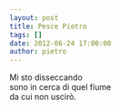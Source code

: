 ```yaml
---
layout: post
title: Pesce Pietro
tags: []
date: 2012-06-24 17:00:00
author: pietro
---
```

Mi sto disseccando<br/>sono in cerca di quel fiume<br/>da cui non uscirò.
